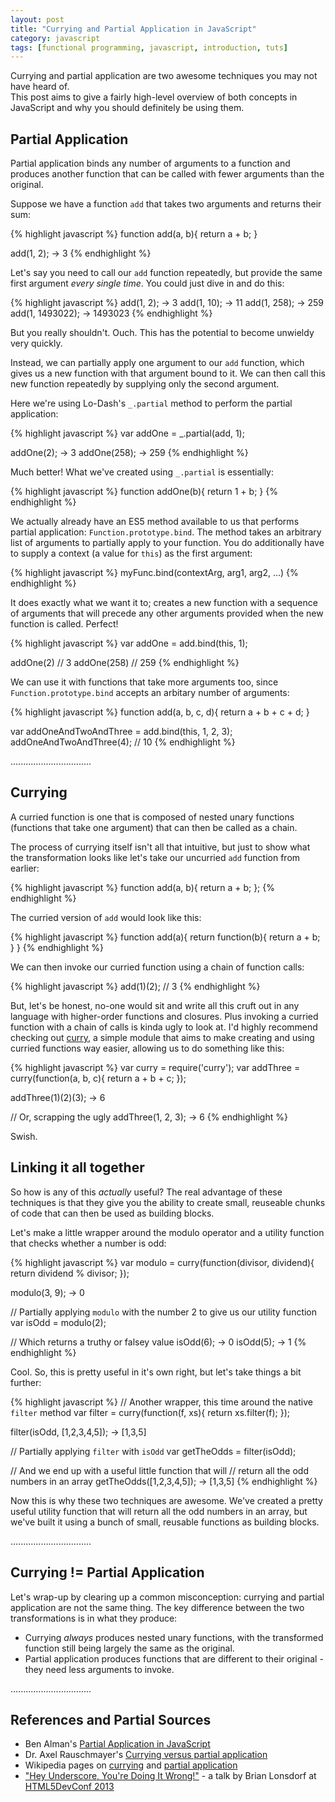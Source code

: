 ```yaml
---
layout: post
title: "Currying and Partial Application in JavaScript"
category: javascript
tags: [functional programming, javascript, introduction, tuts]
---
```


Currying and partial application are two awesome techniques you may not have heard of.  
This post aims to give a fairly high-level overview of both concepts in JavaScript and 
why you should definitely be using them.

## Partial Application

Partial application binds any number of arguments to a function and
produces another function that can be called with fewer arguments than the original.

Suppose we have a function `add` that takes two arguments and returns their sum:

{% highlight javascript %}
function add(a, b){
  return a + b;
}

add(1, 2);
-> 3
{% endhighlight %}

Let's say you need to call our `add` function repeatedly, but provide 
the same first argument _every single time_. You could just dive in and do this:

{% highlight javascript %}
add(1, 2);
-> 3
add(1, 10);
-> 11
add(1, 258);
-> 259
add(1, 1493022);
-> 1493023
{% endhighlight %}

But you really shouldn't. Ouch. This has the potential to become unwieldy very quickly.

Instead, we can partially apply one argument to our `add` function, which gives us a new function with that argument
bound to it. We can then call this new function repeatedly by supplying only the second argument. 

Here we're using Lo-Dash's `_.partial` method to perform the partial application:

{% highlight javascript %}
var addOne = _.partial(add, 1);

addOne(2);
-> 3
addOne(258);
-> 259
{% endhighlight %}

Much better! What we've created using `_.partial` is essentially:

{% highlight javascript %}
function addOne(b){
  return 1 + b;
}
{% endhighlight %}

We actually already have an ES5 method available to us that performs partial application: `Function.prototype.bind`. The method
takes an arbitrary list of arguments to partially apply to your function. You do additionally have to supply a context (a value for `this`) as the first argument:

{% highlight javascript %}
myFunc.bind(contextArg, arg1, arg2, ...)
{% endhighlight %}

It does exactly what we want it to; creates a new function with a sequence of arguments that will precede any other 
arguments provided when the new function is called. Perfect!

{% highlight javascript %}
var addOne = add.bind(this, 1);

addOne(2) // 3
addOne(258) // 259
{% endhighlight %}

We can use it with functions that take more arguments too, since `Function.prototype.bind` accepts an arbitary number of arguments:

{% highlight javascript %}
function add(a, b, c, d){
  return a + b + c + d;
}

var addOneAndTwoAndThree = add.bind(this, 1, 2, 3);
addOneAndTwoAndThree(4); // 10
{% endhighlight %}

................................

## Currying

A curried function is one that is composed of nested unary functions (functions that take one argument) that can then be called as a chain. 

The process of currying itself isn't all that intuitive, but just to show what the transformation looks like let's take our uncurried `add` function from earlier:

{% highlight javascript %}
function add(a, b){
  return a + b;
};
{% endhighlight %}

The curried version of `add` would look like this:

{% highlight javascript %}
function add(a){
  return function(b){
    return a + b;
  }
}
{% endhighlight %}

We can then invoke our curried function using a chain of function calls:

{% highlight javascript %}
add(1)(2); // 3
{% endhighlight %}

But, let's be honest, no-one would sit and write all this cruft out in any language with higher-order functions and closures. Plus invoking a curried function
with a chain of calls is kinda ugly to look at. I'd highly recommend checking out [curry](https://github.com/dominictarr/curry), 
a simple module that aims to make creating and using curried functions way easier, allowing us to do something like this:

{% highlight javascript %}
var curry = require('curry');
var addThree = curry(function(a, b, c){
  return a + b + c;
});

addThree(1)(2)(3);
-> 6

// Or, scrapping the ugly
addThree(1, 2, 3);
-> 6
{% endhighlight %}

Swish.

## Linking it all together

So how is any of this _actually_ useful? The real advantage of these techniques is that they give you the ability to create 
small, reuseable chunks of code that can then be used as building blocks.

Let's make a little wrapper around the modulo operator and a utility function that checks whether a number is odd:

{% highlight javascript %}
var modulo = curry(function(divisor, dividend){
  return dividend % divisor;
});

modulo(3, 9);
-> 0

// Partially applying `modulo` with the number 2 to give us our utility function
var isOdd = modulo(2);

// Which returns a truthy or falsey value
isOdd(6);
-> 0
isOdd(5);
-> 1
{% endhighlight %}

Cool. So, this is pretty useful in it's own right, but let's take things a bit further:

{% highlight javascript %}
// Another wrapper, this time around the native `filter` method
var filter = curry(function(f, xs){
  return xs.filter(f);
});

filter(isOdd, [1,2,3,4,5]);
-> [1,3,5]

// Partially applying `filter` with `isOdd`
var getTheOdds = filter(isOdd);

// And we end up with a useful little function that will 
// return all the odd numbers in an array
getTheOdds([1,2,3,4,5]);
-> [1,3,5]
{% endhighlight %}

Now this is why these two techniques are awesome. We've created a pretty useful utility function that will 
return all the odd numbers in an array, but we've built it using a bunch of small, reusable functions as building blocks.

................................

## Currying != Partial Application

Let's wrap-up by clearing up a common misconception: currying and partial application are not the same thing. The key difference between the two 
transformations is in what they produce:

* Currying _always_ produces nested unary functions, with the transformed function still 
being largely the same as the original. 
* Partial application produces functions that are different 
to their original - they need less arguments to invoke.

................................

## References and Partial Sources

* Ben Alman's [Partial Application in JavaScript](http://benalman.com/news/2012/09/partial-application-in-javascript/)
* Dr. Axel Rauschmayer's [Currying versus partial application](http://www.2ality.com/2011/09/currying-vs-part-eval.html)
* Wikipedia pages on [currying](http://en.wikipedia.org/wiki/Currying) and [partial application](http://en.wikipedia.org/wiki/Partial_application)
* ["Hey Underscore, You're Doing It Wrong!"](https://www.youtube.com/watch?v=m3svKOdZijA) - a talk by Brian Lonsdorf at [HTML5DevConf 2013](http://html5devconf.com/)
